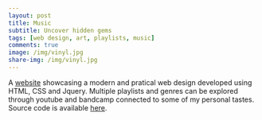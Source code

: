 ```yaml
---
layout: post
title: Music
subtitle: Uncover hidden gems
tags: [web design, art, playlists, music]
comments: true
image: /img/vinyl.jpg
share-img: /img/vinyl.jpg
---
```


A [website](https://jorgeserras.com/music/) showcasing a modern and pratical web design developed using HTML, CSS and Jquery. Multiple playlists and genres can be explored through youtube and bandcamp connected to some of my personal tastes.
Source code is available [here](https://github.com/jorgeserras/Playlists).


